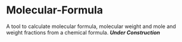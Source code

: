 # Molecular-Formula
A tool to calculate molecular formula, molecular weight and mole and weight fractions from a chemical formula. 
***Under Construction***
